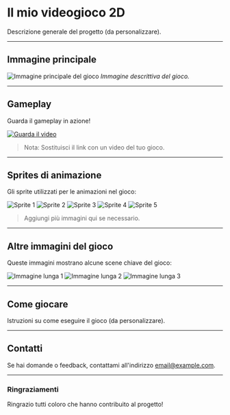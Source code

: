 # Il mio videogioco 2D

Descrizione generale del progetto (da personalizzare).

---

## Immagine principale

![Immagine principale del gioco](https://via.placeholder.com/800x400)
_Immagine descrittiva del gioco._

---

## Gameplay

Guarda il gameplay in azione!

[![Guarda il video](https://img.youtube.com/vi/dQw4w9WgXcQ/0.jpg)](https://www.youtube.com/watch?v=dQw4w9WgXcQ)

> Nota: Sostituisci il link con un video del tuo gioco.

---

## Sprites di animazione

Gli sprite utilizzati per le animazioni nel gioco:

![Sprite 1](https://via.placeholder.com/100x100)
![Sprite 2](https://via.placeholder.com/100x100)
![Sprite 3](https://via.placeholder.com/100x100)
![Sprite 4](https://via.placeholder.com/100x100)
![Sprite 5](https://via.placeholder.com/100x100)

> Aggiungi più immagini qui se necessario.

---

## Altre immagini del gioco

Queste immagini mostrano alcune scene chiave del gioco:

![Immagine lunga 1](https://via.placeholder.com/800x600)
![Immagine lunga 2](https://via.placeholder.com/800x600)
![Immagine lunga 3](https://via.placeholder.com/800x600)

---

## Come giocare

Istruzioni su come eseguire il gioco (da personalizzare).

---

## Contatti

Se hai domande o feedback, contattami all'indirizzo [email@example.com](mailto:email@example.com).

---

### Ringraziamenti

Ringrazio tutti coloro che hanno contribuito al progetto!
